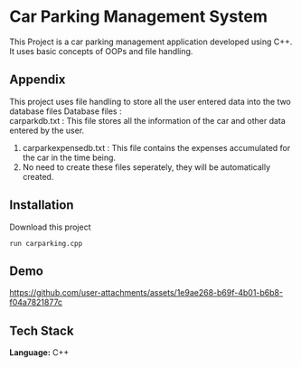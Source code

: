 
# Car Parking Management System

This Project is a car parking management application developed using C++. It uses basic concepts of OOPs and file handling.

## Appendix

This project uses file handling to store all the user entered data into the two database files
Database files : </br>
carparkdb.txt : This file stores all the information of the car and other data entered by the user. </br>
1. carparkexpensedb.txt : This file contains the expenses accumulated for the car in the time being. </br>
2. No need to create these files seperately, they will be automatically created.


## Installation

Download this project

```
run carparking.cpp
```
    
## Demo


https://github.com/user-attachments/assets/1e9ae268-b69f-4b01-b6b8-f04a7821877c



## Tech Stack

**Language:** C++
